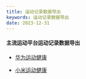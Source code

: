 ```yaml
---
title: 运动记录数据导出
keywords: 运动记录数据导出
date: 2023-12-31
---
```

#### 主流运动平台运动记录数据导出

- [华为运动健康](https://privacy-cn.consumer.huawei.com/privacycenter/index.html?lang=zh-cn&themeName=blue&backUrl=https://privacy-cn.consumer.huawei.com/privacycenter/service/pindex.html%3Flang%3Dzh-cn%26themeName%3Dblue&countryCode=CN#/Home?lang=zh-cn)

- [小米运动健康](https://account.xiaomi.com/fe/service/login/password?_group=DEFAULT&sid=passport&qs=%253Fcallback%253Dhttps%25253A%25252F%25252Faccount.xiaomi.com%25252Fsts%25253Fsign%25253DZvAtJIzsDsFe60LdaPa76nNNP58%2525253D%252526followup%25253Dhttps%2525253A%2525252F%2525252Faccount.xiaomi.com%2525252Fpass%2525252Fauth%2525252Fsecurity%2525252Fhome%252526sid%25253Dpassport%2526sid%253Dpassport%2526_group%253DDEFAULT&callback=https%3A%2F%2Faccount.xiaomi.com%2Fsts%3Fsign%3DZvAtJIzsDsFe60LdaPa76nNNP58%253D%26followup%3Dhttps%253A%252F%252Faccount.xiaomi.com%252Fpass%252Fauth%252Fsecurity%252Fhome%26sid%3Dpassport&_sign=2%26V1_passport%26BUcblfwZ4tX84axhVUaw8t6yi2E%3D&serviceParam=%7B%22checkSafePhone%22%3Afalse%2C%22checkSafeAddress%22%3Afalse%2C%22lsrp_score%22%3A0.0%7D&showActiveX=false&theme=&needTheme=false&bizDeviceType=&_locale=zh_CN)
